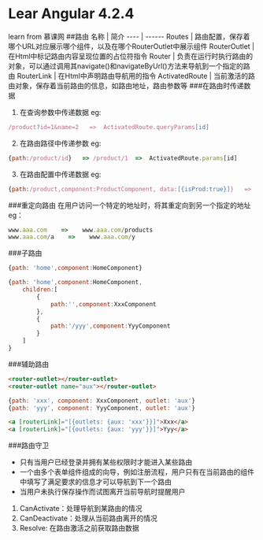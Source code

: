 # Lear Angular 4.2.4
learn from 慕课网
##路由
名称 | 简介 
---- | ------ 
Routes | 路由配置，保存着哪个URL对应展示哪个组件，以及在哪个RouterOutlet中展示组件
RouterOutlet | 在Html中标记路由内容呈现位置的占位符指令
Router | 负责在运行时执行路由的对象，可以通过调用其navigate()和navigateByUrl()方法来导航到一个指定的路由
RouterLink | 在Html中声明路由导航用的指令
ActivatedRoute | 当前激活的路由对象，保存着当前路由的信息，如路由地址，路由参数等 
###在路由时传递数据
1. 在查询参数中传递数据
eg:
```javascript
/product?id=1&name=2   =>  ActivatedRoute.queryParams[id]

```
2. 在路由路径中传递参数
eg:
```javascript
{path:/product/id}   => /product/1  =>  ActivatedRoute.params[id]
```
3. 在路由配置中传递数据
eg:
```javascript
{path:/product,component:ProductComponent, data:[{isProd:true}]}   =>  ActivatedRoute.data[0][isProd]
```

###重定向路由
在用户访问一个特定的地址时，将其重定向到另一个指定的地址
eg：
```javascript
www.aaa.com    =>    www.aaa.com/products
www.aaa.com/a    =>    www.aaa.com/y
```
###子路由
```javascript
{path: 'home',component:HomeComponent}

{path: 'home',component:HomeComponent,
    children:[
        {
            path:'',component:XxxComponent
        },
        {
            path:'/yyy',component:YyyComponent
        }
    ]
}
```
###辅助路由
```html
<router-outlet></router-outlet>
<router-outlet name="aux"></router-outlet>
```
```javascript
{path: 'xxx', component: XxxComponent, outlet: 'aux'}
{path: 'yyy', component: YyyComponent, outlet: 'aux'}
```
```html
<a [routerLink]="[{outlets: {aux: 'xxx'}}]">Xxx</a>
<a [routerLink]="[{outlets: {aux: 'yyy'}}]">Yyy</a>
```
###路由守卫
+ 只有当用户已经登录并拥有某些权限时才能进入某些路由
+ 一个由多个表单组件组成的向导，例如注册流程，用户只有在当前路由的组件中填写了满足要求的信息才可以导航到下一个路由
+ 当用户未执行保存操作而试图离开当前导航时提醒用户

1. CanActivate：处理导航到某路由的情况
2. CanDeactivate：处理从当前路由离开的情况
3. Resolve: 在路由激活之前获取路由数据
